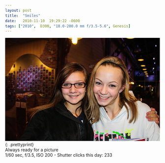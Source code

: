 ```yaml
---
layout: post
title:  "Smiles"
date:   2010-11-10  19:29:22 -0600
tags: ["2010",  D300, "18.0-200.0 mm f/3.5-5.6", Genesis]
---
```

![:title](/images/2010/2010_1110_DSC_3506.jpg)
{: .prettyprint}  
Always ready for a picture  
1/60 sec, f/3.5, ISO 200 - Shutter clicks this day: 233